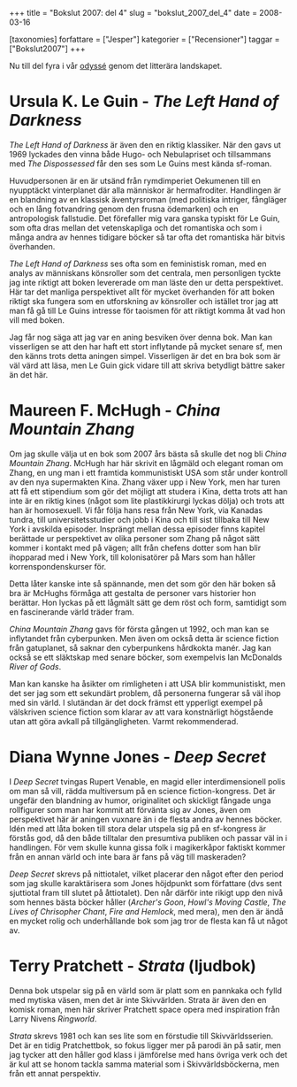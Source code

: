 +++
title = "Bokslut 2007: del 4"
slug = "bokslut_2007_del_4"
date = 2008-03-16

[taxonomies]
forfattare = ["Jesper"]
kategorier = ["Recensioner"]
taggar = ["Bokslut2007"]
+++

Nu till del fyra i vår [odyssé](tag/bokslut2007) genom det litterära landskapet.

# Ursula K. Le Guin - _The Left Hand of Darkness_

_The Left Hand of Darkness_ är även den en riktig klassiker. När den gavs ut
1969 lyckades den vinna både Hugo- och Nebulapriset och tillsammans med _The
Dispossessed_ får den ses som Le Guins mest kända sf-roman.

Huvudpersonen är en är utsänd från rymdimperiet Oekumenen till en nyupptäckt
vinterplanet där alla människor är hermafroditer. Handlingen är en blandning
av en klassisk äventyrsroman (med politiska intriger, fångläger och en lång
fotvandring genom den frusna ödemarken) och en antropologisk fallstudie. Det
förefaller mig vara ganska typiskt för Le Guin, som ofta dras mellan det
vetenskapliga och det romantiska och som i många andra av hennes tidigare
böcker så tar ofta det romantiska här bitvis överhanden.

_The Left Hand of Darkness_ ses ofta som en feministisk roman, med en analys
av människans könsroller som det centrala, men personligen tyckte jag inte
riktigt att boken levererade om man läste den ur detta perspektivet. Här tar
det manliga perspektivet allt för mycket överhanden för att boken riktigt ska
fungera som en utforskning av könsroller och istället tror jag att man få gå
till Le Guins intresse för taoismen för att riktigt komma åt vad hon vill med
boken.

Jag får nog säga att jag var en aning besviken över denna bok. Man kan
visserligen se att den har haft ett stort inflytande på mycket senare sf, men
den känns trots detta aningen simpel. Visserligen är det en bra bok som är
väl värd att läsa, men Le Guin gick vidare till att skriva betydligt bättre
saker än det här.

# Maureen F. McHugh - _China Mountain Zhang_

Om jag skulle välja ut en bok som 2007 års bästa så skulle det nog bli _China
Mountain Zhang_. McHugh har här skrivit en lågmäld och elegant roman om
Zhang, en ung man i ett framtida kommunistiskt USA som står under kontroll av
den nya supermakten Kina. Zhang växer upp i New York, men har turen att få
ett stipendium som gör det möjligt att studera i Kina, detta trots att han
inte är en riktig kines (något som lite plastikkirurgi lyckas dölja) och
trots att han är homosexuell. Vi får följa hans resa från New York, via
Kanadas tundra, till universitetsstudier och jobb i Kina och till sist
tillbaka till New York i avskilda episoder. Insprängt mellan dessa episoder
finns kapitel berättade ur perspektivet av olika personer som Zhang på något
sätt kommer i kontakt med på vägen; allt från chefens dotter som han blir
ihopparad med i New York, till kolonisatörer på Mars som han håller
korrenspondenskurser för.

Detta låter kanske inte så spännande, men det som gör den här boken så bra är
McHughs förmåga att gestalta de personer vars historier hon berättar. Hon
lyckas på ett lågmält sätt ge dem röst och form, samtidigt som en
fascinerande värld träder fram.

_China Mountain Zhang_ gavs för första gången ut 1992, och man kan se
inflytandet från cyberpunken. Men även om också detta är science fiction från
gatuplanet, så saknar den cyberpunkens hårdkokta manér. Jag kan också se ett
släktskap med senare böcker, som exempelvis Ian McDonalds _River of Gods_.

Man kan kanske ha åsikter om rimligheten i att USA blir kommunistiskt, men
det ser jag som ett sekundärt problem, då personerna fungerar så väl ihop med
sin värld. I slutändan är det dock främst ett ypperligt exempel på välskriven
science fiction som klarar av att vara konstnärligt högstående utan att göra
avkall på tillgängligheten. Varmt rekommenderad.

# Diana Wynne Jones - _Deep Secret_

I _Deep Secret_ tvingas Rupert Venable, en magid eller interdimensionell
polis om man så vill, rädda multiversum på en science fiction-kongress. Det
är ungefär den blandning av humor, originalitet och skickligt fångade unga
rollfigurer som man har kommit att förvänta sig av Jones, även om
perspektivet här är aningen vuxnare än i de flesta andra av hennes böcker.
Idén med att låta boken till stora delar utspela sig på en sf-kongress är
förstås god, då den både tilltalar den presumtiva publiken och passar väl in
i handlingen. För vem skulle kunna gissa folk i magikerkåpor faktiskt kommer
från en annan värld och inte bara är fans på väg till maskeraden?

_Deep Secret_ skrevs på nittiotalet, vilket placerar den något efter den
period som jag skulle karaktärisera som Jones höjdpunkt som författare (dvs
sent sjuttiotal fram till slutet på åttiotalet). Den når därför inte rikigt
upp den nivå som hennes bästa böcker håller (_Archer's Goon_, _Howl's Moving
Castle_, _The Lives of Chrisopher Chant_, _Fire and Hemlock_, med mera), men
den är ändå en mycket rolig och underhållande bok som jag tror de flesta kan
få ut något av.

# Terry Pratchett - _Strata_ (ljudbok)

Denna bok utspelar sig på en värld som är platt som en pannkaka och fylld med
mytiska väsen, men det är inte Skivvärlden. Strata är även den en komisk
roman, men här skriver Pratchett space opera med inspiration från Larry
Nivens _Ringworld_.

_Strata_ skrevs 1981 och kan ses lite som en förstudie till Skivvärldsserien.
Det är en tidig Pratchettbok, so fokus ligger mer på parodi än på satir, men
jag tycker att den håller god klass i jämförelse med hans övriga verk och det
är kul att se honom tackla samma material som i Skivvärldsböckerna, men från
ett annat perspektiv.
